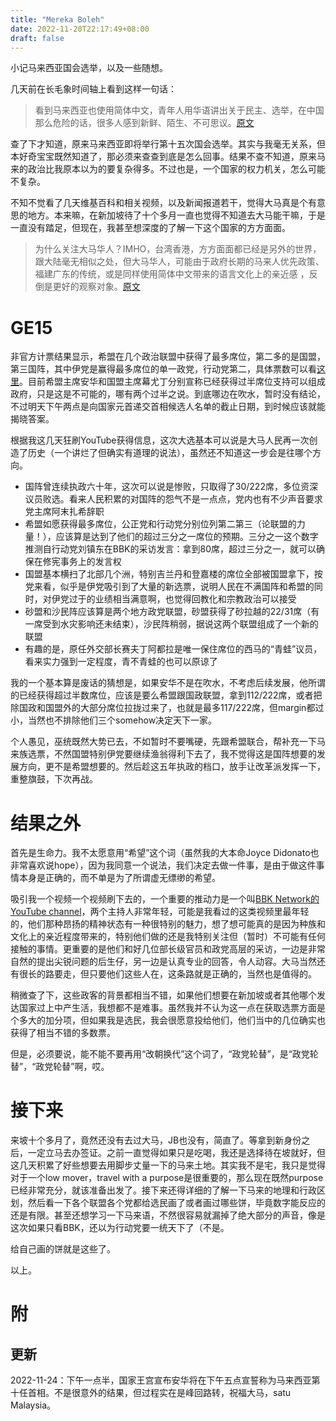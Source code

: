 ```yaml
---
title: "Mereka Boleh"
date: 2022-11-20T22:17:49+08:00
draft: false
---
```


小记马来西亚国会选举，以及一些随想。

几天前在长毛象时间轴上看到这样一句话：

> 看到马来西亚也使用简体中文，青年人用华语讲出关于民主、选举，在中国那么危险的话，很多人感到新鲜、陌生、不可思议。[原文](https://m.cmx.im/web/@lola@liker.social/109356745160188243)

查了下才知道，原来马来西亚即将举行第十五次国会选举。其实与我毫无关系，但本好奇宝宝既然知道了，那必须来查查到底是怎么回事。结果不查不知道，原来马来的政治比我原本以为的要复杂得多。不过也是，一个国家的权力机关，怎么可能不复杂。

不知不觉看了几天维基百科和相关视频，以及新闻报道若干，觉得大马真是个有意思的地方。本来嘛，在新加坡待了十个多月一直也觉得不知道去大马能干嘛，于是一直没有踏足，但现在，我甚至想深度的了解一下这个国家的方方面面。
> 为什么关注大马华人？IMHO，台湾香港，方方面面都已经是另外的世界，跟大陆毫无相似之处，但大马华人，可能由于政府长期的马来人优先政策、福建广东的传统，或是同样使用简体中文带来的语言文化上的亲近感 ，反倒是更好的观察对象。[原文](https://m.cmx.im/web/@xytangme/109368105580199522)


# GE15

非官方计票结果显示，希盟在几个政治联盟中获得了最多席位，第二多的是国盟，第三国阵，其中伊党是赢得最多席位的单一政党，行动党第二，具体票数可以看[这里](https://live.malaysiakini.com/ge15/zh)。目前希盟主席安华和国盟主席幕尤丁分别宣称已经获得过半席位支持可以组成政府，只是这是不可能的，哪有两个过半之说。到底哪边在吹水，暂时没有结论，不过明天下午两点是向国家元首递交首相候选人名单的截止日期，到时候应该就能揭晓答案。

根据我这几天狂刷YouTube获得信息，这次大选基本可以说是大马人民再一次创造了历史（一个讲烂了但确实有道理的说法），虽然还不知道这一步会是往哪个方向。

- 国阵曾连续执政六十年，这次可以说是惨败，只取得了30/222席，多位资深议员败选。看来人民积累的对国阵的怨气不是一点点，党内也有不少声音要求党主席阿末扎希辞职
- 希盟如愿获得最多席位，公正党和行动党分别位列第二第三（论联盟的力量！），应该算是达到了他们的超过三分之一席位的预期。三分之一这个数字推测自行动党刘镇东在BBK的采访发言：拿到80席，超过三分之一，就可以确保在修宪事务上的发言权
- 国盟基本横扫了北部几个洲，特别吉兰丹和登嘉楼的席位全部被国盟拿下，按党来看，似乎是伊党吸引到了大量的新选票，说明人民在不满国阵和希盟的同时，对伊党过于的业绩相当满意啊，也觉得回教化和宗教政治可以接受
- 砂盟和沙民阵应该算是两个地方政党联盟，砂盟获得了砂拉越的22/31席（有一席受到水灾影响还未结束），沙民阵稍弱，据说这两个联盟组成了一个新的联盟
- 有趣的是，原任外交部长赛夫丁阿都拉是唯一保住席位的西马的“青蛙”议员，看来实力强到一定程度，青不青蛙的也可以原谅了

我的一个基本算是废话的猜想是，如果安华不是在吹水，不考虑后续发展，他所谓的已经获得超过半数席位，应该是要么希盟跟国政联盟，拿到112/222席，或者把除国政和国盟外的大部分席位拉拢过来了，也就是最多117/222席，但margin都过小，当然也不排除他们三个somehow决定天下一家。

个人愚见，巫统既然大势已去，不如暂时不要嘴硬，先跟希盟联合，帮补充一下马来族选票，不然国盟特别伊党要继续渔翁得利下去了，我不觉得这是国阵想要的发展方向，更不是希盟想要的。然后趁这五年执政的档口，放手让改革派发挥一下，重整旗鼓，下次再战。

# 结果之外

首先是生命力。我不太愿意用“希望”这个词（虽然我的大本命Joyce Didonato也非常喜欢说hope），因为我同意一个说法，我们决定去做一件事，是由于做这件事情本身是正确的，而不单是为了所谓虚无缥缈的希望。

吸引我一个视频一个视频刷下去的，一个重要的推动力是一个叫[BBK Network的YouTube channel](https://www.youtube.com/c/BBKNetwork)，两个主持人非常年轻，可能是我看过的这类视频里最年轻的，他们那种昂扬的精神状态有一种很特别的魅力，想了想可能真的是因为种族和文化上的亲近程度带来的，特别他们做的还是我特别关注但（暂时）不可能有任何接触的事情。更重要的是他们和好几位部长级官员和政党高层的采访，一边是非常自然的提出尖锐问题的后生仔，另一边是认真专业的回答，令人动容。大马当然还有很长的路要走，但只要他们这些人在，这条路就是正确的，当然也是值得的。

稍微查了下，这些政客的背景都相当不错，如果他们想要在新加坡或者其他哪个发达国家过上中产生活，我想都不是难事。虽然我并不认为这一点在获取选票方面是个多大的加分项，但如果我是选民，我会很愿意投给他们，他们当中的几位确实也获得了相当不错的多数票。

但是，必须要说，能不能不要再用“改朝换代”这个词了，“政党轮替”，是“政党轮替”，“政党轮替”啊，哎。

# 接下来

来坡十个多月了，竟然还没有去过大马，JB也没有，简直了。等拿到新身份之后，一定立马去办签证。之前一直觉得如果只是吃喝，我还是选择待在坡就好，但这几天积累了好些想要去用脚步丈量一下的马来土地。其实我不是宅，我只是觉得对于一个low mover，travel with a purpose是很重要的，那么现在既然purpose已经非常充分，就该准备出发了。接下来还得详细的了解一下马来的地理和行政区划，然后看一下各个联盟各个党都给选民画了或者画过哪些饼，毕竟数字能反应的还是有限。甚至还想学习一下马来语，不然很容易就漏掉了绝大部分的声音，像是这次如果只看BBK，还以为行动党要一统天下了（不是。

给自己画的饼就是这些了。

以上。

# 附

## 更新

2022-11-24：下午一点半，国家王宫宣布安华将在下午五点宣誓称为马来西亚第十任首相。不是很意外的结果，但过程实在是峰回路转，祝福大马，satu Malaysia。
